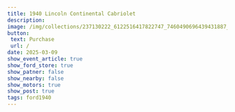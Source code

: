 ```yaml
---
title: 1940 Lincoln Continental Cabriolet
description: 
image: /img/collections/237130222_6122516417822747_7460490696439431887_n.webp
button: 
 text: Purchase
 url: /
date: 2025-03-09
show_event_article: true
show_ford_store: true
show_patner: false
show_nearby: false
show_motors: true
show_post: true
tags: ford1940
---
```


